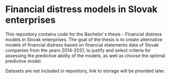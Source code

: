 # Financial distress models in Slovak enterprises
This repository contains code for the Bachelor´s thesis - Financial distress models in Slovak enterprises.
The goal of the thesis is to create alternative models of financial distress based on financial statements data of Slovak companies from the years 2014-2021, to justify and select criteria for assessing the predictive ability of the models, as well as choose the optimal predictive model.

Datasets are not included in repository, link to storage will be provided later.


